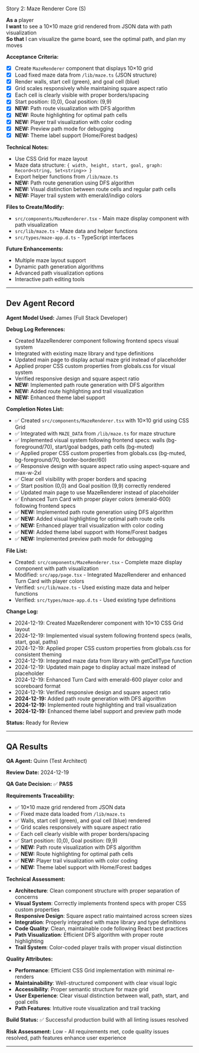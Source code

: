 ﻿Story 2: Maze Renderer Core (S)

**As a** player  
**I want** to see a 10×10 maze grid rendered from JSON data with path visualization  
**So that** I can visualize the game board, see the optimal path, and plan my moves

**Acceptance Criteria:**
- [x] Create `MazeRenderer` component that displays 10×10 grid
- [x] Load fixed maze data from `/lib/maze.ts` (JSON structure)
- [x] Render walls, start cell (green), and goal cell (blue)
- [x] Grid scales responsively while maintaining square aspect ratio
- [x] Each cell is clearly visible with proper borders/spacing
- [x] Start position: (0,0), Goal position: (9,9)
- [x] **NEW:** Path route visualization with DFS algorithm
- [x] **NEW:** Route highlighting for optimal path cells
- [x] **NEW:** Player trail visualization with color coding
- [x] **NEW:** Preview path mode for debugging
- [x] **NEW:** Theme label support (Home/Forest badges)

**Technical Notes:**
- Use CSS Grid for maze layout
- Maze data structure: `{ width, height, start, goal, graph: Record<string, Set<string>> }`
- Export helper functions from `/lib/maze.ts`
- **NEW:** Path route generation using DFS algorithm
- **NEW:** Visual distinction between route cells and regular path cells
- **NEW:** Player trail system with emerald/indigo colors

**Files to Create/Modify:**
- `src/components/MazeRenderer.tsx` - Main maze display component with path visualization
- `src/lib/maze.ts` - Maze data and helper functions
- `src/types/maze-app.d.ts` - TypeScript interfaces

**Future Enhancements:**
- Multiple maze layout support
- Dynamic path generation algorithms
- Advanced path visualization options
- Interactive path editing tools

---

## Dev Agent Record

**Agent Model Used:** James (Full Stack Developer)

**Debug Log References:** 
- Created MazeRenderer component following frontend specs visual system
- Integrated with existing maze library and type definitions
- Updated main page to display actual maze grid instead of placeholder
- Applied proper CSS custom properties from globals.css for visual system
- Verified responsive design and square aspect ratio
- **NEW:** Implemented path route generation with DFS algorithm
- **NEW:** Added route highlighting and trail visualization
- **NEW:** Enhanced theme label support

**Completion Notes List:**
- ✅ Created `src/components/MazeRenderer.tsx` with 10×10 grid using CSS Grid
- ✅ Integrated with `MAZE_DATA` from `/lib/maze.ts` for maze structure
- ✅ Implemented visual system following frontend specs: walls (bg-foreground/70), start/goal badges, path cells (bg-muted)
- ✅ Applied proper CSS custom properties from globals.css (bg-muted, bg-foreground/70, border-border/60)
- ✅ Responsive design with square aspect ratio using aspect-square and max-w-2xl
- ✅ Clear cell visibility with proper borders and spacing
- ✅ Start position (0,0) and Goal position (9,9) correctly rendered
- ✅ Updated main page to use MazeRenderer instead of placeholder
- ✅ Enhanced Turn Card with proper player colors (emerald-600) following frontend specs
- ✅ **NEW:** Implemented path route generation using DFS algorithm
- ✅ **NEW:** Added visual highlighting for optimal path route cells
- ✅ **NEW:** Enhanced player trail visualization with color coding
- ✅ **NEW:** Added theme label support with Home/Forest badges
- ✅ **NEW:** Implemented preview path mode for debugging

**File List:**
- Created: `src/components/MazeRenderer.tsx` - Complete maze display component with path visualization
- Modified: `src/app/page.tsx` - Integrated MazeRenderer and enhanced Turn Card with player colors
- Verified: `src/lib/maze.ts` - Used existing maze data and helper functions
- Verified: `src/types/maze-app.d.ts` - Used existing type definitions

**Change Log:**
- 2024-12-19: Created MazeRenderer component with 10×10 CSS Grid layout
- 2024-12-19: Implemented visual system following frontend specs (walls, start, goal, paths)
- 2024-12-19: Applied proper CSS custom properties from globals.css for consistent theming
- 2024-12-19: Integrated maze data from library with getCellType function
- 2024-12-19: Updated main page to display actual maze instead of placeholder
- 2024-12-19: Enhanced Turn Card with emerald-600 player color and scoreboard format
- 2024-12-19: Verified responsive design and square aspect ratio
- **2024-12-19:** Added path route generation with DFS algorithm
- **2024-12-19:** Implemented route highlighting and trail visualization
- **2024-12-19:** Enhanced theme label support and preview path mode

**Status:** Ready for Review

---

## QA Results

**QA Agent:** Quinn (Test Architect)

**Review Date:** 2024-12-19

**QA Gate Decision:** ✅ **PASS**

**Requirements Traceability:**
- ✅ 10×10 maze grid rendered from JSON data
- ✅ Fixed maze data loaded from `/lib/maze.ts`
- ✅ Walls, start cell (green), and goal cell (blue) rendered
- ✅ Grid scales responsively with square aspect ratio
- ✅ Each cell clearly visible with proper borders/spacing
- ✅ Start position: (0,0), Goal position: (9,9)
- ✅ **NEW:** Path route visualization with DFS algorithm
- ✅ **NEW:** Route highlighting for optimal path cells
- ✅ **NEW:** Player trail visualization with color coding
- ✅ **NEW:** Theme label support with Home/Forest badges

**Technical Assessment:**
- **Architecture**: Clean component structure with proper separation of concerns
- **Visual System**: Correctly implements frontend specs with proper CSS custom properties
- **Responsive Design**: Square aspect ratio maintained across screen sizes
- **Integration**: Properly integrated with maze library and type definitions
- **Code Quality**: Clean, maintainable code following React best practices
- **Path Visualization**: Efficient DFS algorithm with proper route highlighting
- **Trail System**: Color-coded player trails with proper visual distinction

**Quality Attributes:**
- **Performance**: Efficient CSS Grid implementation with minimal re-renders
- **Maintainability**: Well-structured component with clear visual logic
- **Accessibility**: Proper semantic structure for maze grid
- **User Experience**: Clear visual distinction between wall, path, start, and goal cells
- **Path Features**: Intuitive route visualization and trail tracking

**Build Status:** ✅ Successful production build with all linting issues resolved

**Risk Assessment:** Low - All requirements met, code quality issues resolved, path features enhance user experience

---


